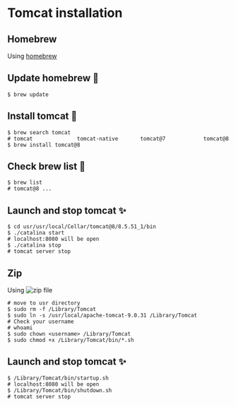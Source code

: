 # Tomcat installation

## Homebrew

Using [homebrew](https://brew.sh/)

## Update homebrew :pencil:

```shell
$ brew update
```

## Install tomcat :rocket:

```shell
$ brew search tomcat
# tomcat              tomcat-native       tomcat@7            tomcat@8
$ brew install tomcat@8
```

## Check brew list :pencil:

```shell
$ brew list
# tomcat@8 ...
```

## Launch and stop tomcat :sparkles:

```shell
$ cd usr/usr/local/Cellar/tomcat@8/8.5.51_1/bin
$ ./catalina start
# localhost:8080 will be open
$ ./catalina stop
# tomcat server stop
```

## Zip

Using ![zip file](https://tomcat.apache.org/download-90.cgi)

```shell
# move to usr directory
$ sudo rm -f /Library/Tomcat
$ sudo ln -s /usr/local/apache-tomcat-9.0.31 /Library/Tomcat
# Check your username
# whoami
$ sudo chown <username> /Library/Tomcat
$ sudo chmod +x /Library/Tomcat/bin/*.sh
```

## Launch and stop tomcat :sparkles:

```shell
$ /Library/Tomcat/bin/startup.sh
# localhost:8080 will be open
$ /Library/Tomcat/bin/shutdown.sh
# tomcat server stop
```